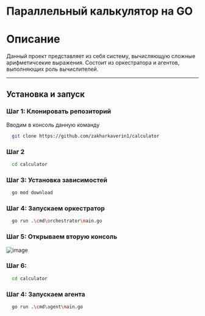 # Параллельный калькулятор на GO

# Описание
Данный проект представляет из себя систему, вычисляющую сложные арифметичсекие выражения. Состоит из оркестратора и агентов, выполняющих роль вычислителей.

---

## Установка и запуск

### Шаг 1: Клонировать репозиторий
Вводим в консоль данную команду
```bash
  git clone https://github.com/zakharkaverin1/calculator
```

### Шаг 2
```bash
  cd calculator
```

### Шаг 3: Установка зависимостей 
```bash
  go mod download
```

### Шаг 4: Запускаем оркестратор
```bash
  go run .\cmd\orchestrator\main.go
```

### Шаг 5: Открываем вторую консоль
![image](https://github.com/user-attachments/assets/e54daca0-b395-4f3c-ae91-5da4ee645ecf)

### Шаг 6: 
```bash
  cd calculator
```

### Шаг 4: Запускаем агента
```bash
  go run .\cmd\agent\main.go
```
